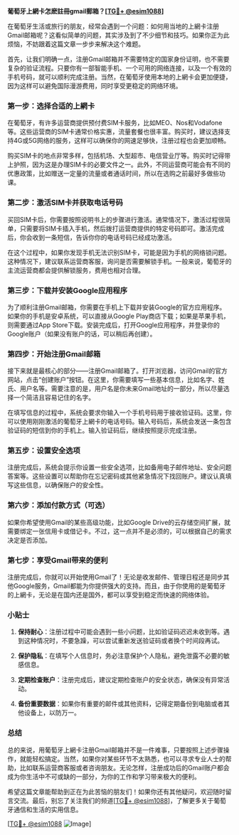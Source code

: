 **葡萄牙上網卡怎麽註冊gmail郵箱？[[TG💪+ @esim1088](https://t.me/s/esim1088)]**

在葡萄牙生活或旅行的朋友，经常会遇到一个问题：如何用当地的上網卡注册Gmail邮箱呢？这看似简单的问题，其实涉及到了不少细节和技巧。如果你正为此烦恼，不妨跟着这篇文章一步步来解决这个难题。

首先，让我们明确一点，注册Gmail邮箱并不需要特定的国家身份证明，也不需要复杂的验证流程。只要你有一部智能手机、一个可用的网络连接，以及一个有效的手机号码，就可以顺利完成注册。当然，在葡萄牙使用本地的上網卡会更加便捷，因为这样可以避免国际漫游费用，同时享受更稳定的网络环境。

### 第一步：选择合适的上網卡

在葡萄牙，有许多运营商提供预付费SIM卡服务，比如MEO、Nos和Vodafone等。这些运营商的SIM卡通常价格实惠，流量套餐也很丰富。购买时，建议选择支持4G或5G网络的服务，这样可以确保你的网速足够快，注册过程也会更加顺畅。

购买SIM卡的地点非常多样，包括机场、大型超市、电信营业厅等。购买时记得带上护照，因为这是办理SIM卡的必要文件之一。此外，不同运营商可能会有不同的优惠政策，比如赠送一定量的流量或者通话时间，所以在选购之前最好多做些功课。

### 第二步：激活SIM卡并获取电话号码

买回SIM卡后，你需要按照说明书上的步骤进行激活。通常情况下，激活过程很简单，只需要将SIM卡插入手机，然后拨打运营商提供的特定号码即可。激活完成后，你会收到一条短信，告诉你你的电话号码已经成功激活。

在这个过程中，如果你发现手机无法识别SIM卡，可能是因为手机的网络锁问题。这种情况下，建议联系运营商客服，询问是否需要解锁手机。一般来说，葡萄牙的主流运营商都会提供解锁服务，费用也相对合理。

### 第三步：下载并安装Google应用程序

为了顺利注册Gmail邮箱，你需要在手机上下载并安装Google的官方应用程序。如果你的手机是安卓系统，可以直接从Google Play商店下载；如果是苹果手机，则需要通过App Store下载。安装完成后，打开Google应用程序，并登录你的Google账户（如果没有账户的话，可以稍后再创建）。

### 第四步：开始注册Gmail邮箱

接下来就是最核心的部分——注册Gmail邮箱了。打开浏览器，访问Gmail的官方网站，点击“创建账户”按钮。在这里，你需要填写一些基本信息，比如名字、姓氏、用户名等。需要注意的是，用户名是你未来Gmail地址的一部分，所以尽量选择一个简洁且容易记住的名字。

在填写信息的过程中，系统会要求你输入一个手机号码用于接收验证码。这里，你可以使用刚刚激活的葡萄牙上網卡的电话号码。输入号码后，系统会发送一条包含验证码的短信到你的手机上。输入验证码后，继续按照提示完成注册。

### 第五步：设置安全选项

注册完成后，系统会提示你设置一些安全选项，比如备用电子邮件地址、安全问题答案等。这些设置可以帮助你在忘记密码或其他紧急情况下找回账户。建议认真填写这些信息，以确保账户的安全性。

### 第六步：添加付款方式（可选）

如果你希望使用Gmail的某些高级功能，比如Google Drive的云存储空间扩展，就需要绑定一张信用卡或借记卡。不过，这一点并不是必须的，可以根据自己的需求决定是否添加。

### 第七步：享受Gmail带来的便利

注册完成后，你就可以开始使用Gmail了！无论是收发邮件、管理日程还是同步其他Google服务，Gmail都能为你提供强大的支持。而且，由于你使用的是葡萄牙的上網卡，无论是在国内还是国外，都可以享受到稳定而快速的网络体验。

### 小贴士

1. **保持耐心**：注册过程中可能会遇到一些小问题，比如验证码迟迟未收到等。遇到这种情况时，不要急躁，可以尝试重新发送验证码或者换个时间段再试。
   
2. **保护隐私**：在填写个人信息时，务必注意保护个人隐私，避免泄露不必要的敏感信息。

3. **定期检查账户**：注册完成后，建议定期检查账户的安全状态，确保没有异常活动。

4. **备份重要数据**：如果你有重要的邮件或其他资料，记得定期备份到电脑或者其他设备上，以防万一。

### 总结

总的来说，用葡萄牙上網卡注册Gmail邮箱并不是一件难事，只要按照上述步骤操作，就能轻松搞定。当然，如果你对某些环节不太熟悉，也可以寻求专业人士的帮助，比如联系运营商客服或者咨询朋友。无论怎样，注册成功后的Gmail账户都会成为你生活中不可或缺的一部分，为你的工作和学习带来极大的便利。

希望这篇文章能帮助到正在为此苦恼的朋友们！如果你还有其他疑问，欢迎随时留言交流。最后，别忘了关注我们的频道[[TG💪+ @esim1088](https://t.me/s/esim1088)]，了解更多关于葡萄牙通信和生活的实用信息。

[[TG💪+ @esim1088](https://t.me/s/esim1088) ![Image](https://i.postimg.cc/4NQfJmqS/Snipaste-2025-05-13-00-14-12.png)]